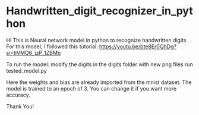 # Handwritten_digit_recognizer_in_python
Hi
This is Neural network model in python to recognize handwritten digits
For this model, I followed this tutorial: https://youtu.be/bte8Er0QhDg?si=tiVMQ6_jzP_1ZBMb

To run the model: 
modify the digits in the digits folder with new png files 
run tested_model.py

Here the weights and bias are already imported from the mnist dataset. The model is trained to an epoch of 3. You can change it if you want more accuracy.

Thank You!